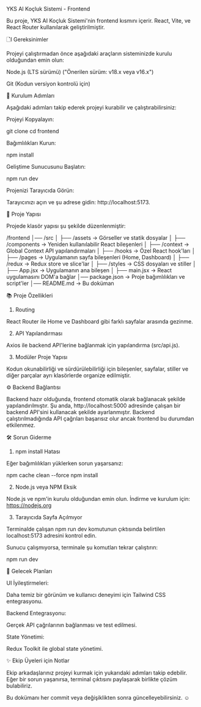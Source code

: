 YKS AI Koçluk Sistemi - Frontend

Bu proje, YKS AI Koçluk Sistemi'nin frontend kısmını içerir. React, Vite, ve React Router kullanılarak geliştirilmiştir.

🗋l Gereksinimler

Projeyi çalıştırmadan önce aşağıdaki araçların sisteminizde kurulu olduğundan emin olun:

Node.js (LTS sürümü) ("Önerilen sürüm: v18.x veya v16.x")

Git (Kodun versiyon kontrolü için)

🚀 Kurulum Adımları

Aşağıdaki adımları takip ederek projeyi kurabilir ve çalıştırabilirsiniz:

Projeyi Kopyalayın:

git clone <repository-url>
cd frontend

Bağımlılıkları Kurun:

npm install

Geliştime Sunucusunu Başlatın:

npm run dev

Projenizi Tarayıcıda Görün:

Tarayıcınızı açın ve şu adrese gidin: http://localhost:5173.

🔀 Proje Yapısı

Projede klasör yapısı şu şekilde düzenlenmiştir:

/frontend
│── /src
│ ├── /assets → Görseller ve statik dosyalar
│ ├── /components → Yeniden kullanılabilir React bileşenleri
│ ├── /context → Global Context API yapılandırmaları
│ ├── /hooks → Özel React hook'ları
│ ├── /pages → Uygulamanın sayfa bileşenleri (Home, Dashboard)
│ ├── /redux → Redux store ve slice'lar
│ ├── /styles → CSS dosyaları ve stiller
│ ├── App.jsx → Uygulamanın ana bileşen
│ ├── main.jsx → React uygulamasını DOM'a bağlar
│── package.json → Proje bağımlılıkları ve script'ler
│── README.md → Bu doküman

📚 Proje Özellikleri

1. Routing

React Router ile Home ve Dashboard gibi farklı sayfalar arasında gezinme.

2. API Yapılandırması

Axios ile backend API'lerine bağlanmak için yapılandırma (src/api.js).

3. Modüler Proje Yapısı

Kodun okunabilirliği ve sürdürülebilirliği için bileşenler, sayfalar, stiller ve diğer parçalar ayrı klasörlerde organize edilmiştir.

⚙️ Backend Bağlantısı

Backend hazır olduğunda, frontend otomatik olarak bağlanacak şekilde yapılandırılmıştır. Şu anda, http://localhost:5000 adresinde çalışan bir backend API'sini kullanacak şekilde ayarlanmıştır. Backend çalıştırılmadığında API çağrıları başarısız olur ancak frontend bu durumdan etkilenmez.

🛠️ Sorun Giderme

1. npm install Hatası

Eğer bağımlılıkları yüklerken sorun yaşarsanız:

npm cache clean --force
npm install

2. Node.js veya NPM Eksik

Node.js ve npm'in kurulu olduğundan emin olun. İndirme ve kurulum için: https://nodejs.org

3. Tarayıcıda Sayfa Açılmıyor

Terminalde çalışan npm run dev komutunun çıktısında belirtilen localhost:5173 adresini kontrol edin.

Sunucu çalışmıyorsa, terminale şu komutları tekrar çalıştırın:

npm run dev

📄 Gelecek Planları

UI İyileştirmeleri:

Daha temiz bir görünüm ve kullanıcı deneyimi için Tailwind CSS entegrasyonu.

Backend Entegrasyonu:

Gerçek API çağrılarının bağlanması ve test edilmesi.

State Yönetimi:

Redux Toolkit ile global state yönetimi.

✨ Ekip Üyeleri için Notlar

Ekip arkadaşlarınız projeyi kurmak için yukarıdaki adımları takip edebilir. Eğer bir sorun yaşanırsa, terminal çıktısını paylaşarak birlikte çözüm bulabiliriz.

Bu dokümanı her commit veya değişiklikten sonra güncelleyebilirsiniz. ☺️
